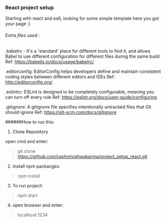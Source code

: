 ### React project setup 

Starting with react and es6, looking for some simple template here you got your page :)

###### Extra files used :

.babelrc - It's a 'standard' place for different tools to find it, and allows Babel to use different configuration for different files during the same build
Ref: https://babeljs.io/docs/usage/babelrc/

.editorconfig: EditorConfig helps developers define and maintain consistent coding styles between different editors and IDEs
 Ref: http://editorconfig.org/

.eslintrc: ESLint is designed to be completely configurable, meaning you can turn off every rule
Ref: https://eslint.org/docs/user-guide/configuring

.gitignore: A gitignore file specifies intentionally untracked files that Git should ignore
Ref: https://git-scm.com/docs/gitignore


######How to run this:

1. Clone Repository 

open cmd and enter: 

 > git clone https://github.com/rashmivishwakarma/project_setup_react.git

2. Install npm packacges:

> npm install

3. To run project: 

> npm start

4. open browser and enter:

> localhost:1234 


